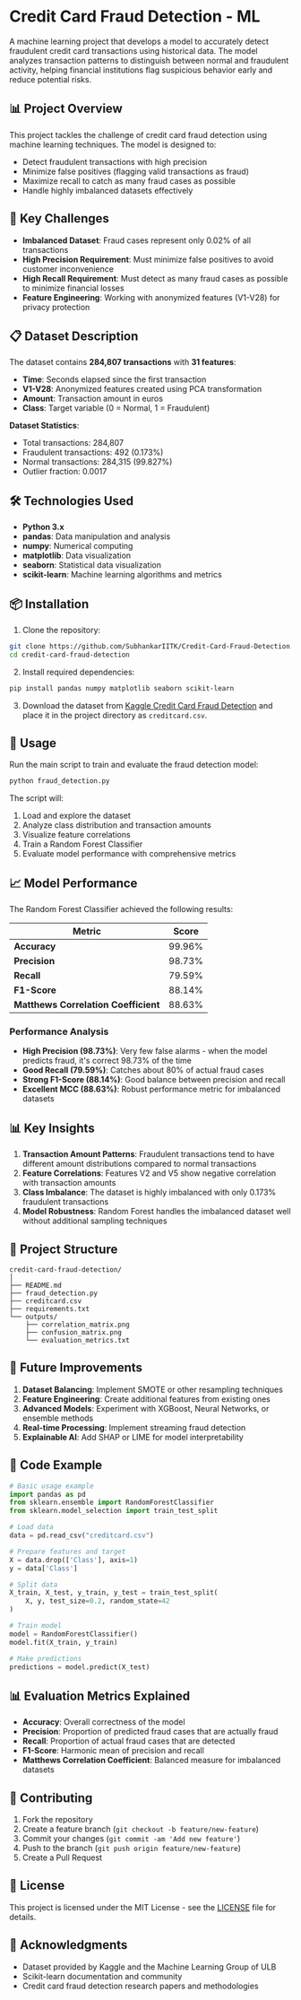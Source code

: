 # Credit Card Fraud Detection - ML

A machine learning project that develops a model to accurately detect fraudulent credit card transactions using historical data. The model analyzes transaction patterns to distinguish between normal and fraudulent activity, helping financial institutions flag suspicious behavior early and reduce potential risks.

## 📊 Project Overview

This project tackles the challenge of credit card fraud detection using machine learning techniques. The model is designed to:
- Detect fraudulent transactions with high precision
- Minimize false positives (flagging valid transactions as fraud)
- Maximize recall to catch as many fraud cases as possible
- Handle highly imbalanced datasets effectively

## 🎯 Key Challenges

- **Imbalanced Dataset**: Fraud cases represent only 0.02% of all transactions
- **High Precision Requirement**: Must minimize false positives to avoid customer inconvenience
- **High Recall Requirement**: Must detect as many fraud cases as possible to minimize financial losses
- **Feature Engineering**: Working with anonymized features (V1-V28) for privacy protection

## 📋 Dataset Description

The dataset contains **284,807 transactions** with **31 features**:

- **Time**: Seconds elapsed since the first transaction
- **V1-V28**: Anonymized features created using PCA transformation
- **Amount**: Transaction amount in euros
- **Class**: Target variable (0 = Normal, 1 = Fraudulent)

**Dataset Statistics**:
- Total transactions: 284,807
- Fraudulent transactions: 492 (0.173%)
- Normal transactions: 284,315 (99.827%)
- Outlier fraction: 0.0017

## 🛠️ Technologies Used

- **Python 3.x**
- **pandas**: Data manipulation and analysis
- **numpy**: Numerical computing
- **matplotlib**: Data visualization
- **seaborn**: Statistical data visualization
- **scikit-learn**: Machine learning algorithms and metrics

## 📦 Installation

1. Clone the repository:
```bash
git clone https://github.com/SubhankarIITK/Credit-Card-Fraud-Detection.git
cd credit-card-fraud-detection
```

2. Install required dependencies:
```bash
pip install pandas numpy matplotlib seaborn scikit-learn
```

3. Download the dataset from [Kaggle Credit Card Fraud Detection](https://www.kaggle.com/datasets/mlg-ulb/creditcardfraud) and place it in the project directory as `creditcard.csv`.

## 🚀 Usage

Run the main script to train and evaluate the fraud detection model:

```python
python fraud_detection.py
```

The script will:
1. Load and explore the dataset
2. Analyze class distribution and transaction amounts
3. Visualize feature correlations
4. Train a Random Forest Classifier
5. Evaluate model performance with comprehensive metrics

## 📈 Model Performance

The Random Forest Classifier achieved the following results:

| Metric | Score |
|--------|-------|
| **Accuracy** | 99.96% |
| **Precision** | 98.73% |
| **Recall** | 79.59% |
| **F1-Score** | 88.14% |
| **Matthews Correlation Coefficient** | 88.63% |

### Performance Analysis

- **High Precision (98.73%)**: Very few false alarms - when the model predicts fraud, it's correct 98.73% of the time
- **Good Recall (79.59%)**: Catches about 80% of actual fraud cases
- **Strong F1-Score (88.14%)**: Good balance between precision and recall
- **Excellent MCC (88.63%)**: Robust performance metric for imbalanced datasets

## 📊 Key Insights

1. **Transaction Amount Patterns**: Fraudulent transactions tend to have different amount distributions compared to normal transactions
2. **Feature Correlations**: Features V2 and V5 show negative correlation with transaction amounts
3. **Class Imbalance**: The dataset is highly imbalanced with only 0.173% fraudulent transactions
4. **Model Robustness**: Random Forest handles the imbalanced dataset well without additional sampling techniques

## 🔧 Project Structure

```
credit-card-fraud-detection/
│
├── README.md
├── fraud_detection.py
├── creditcard.csv
├── requirements.txt
└── outputs/
    ├── correlation_matrix.png
    ├── confusion_matrix.png
    └── evaluation_metrics.txt
```

## 🚀 Future Improvements

1. **Dataset Balancing**: Implement SMOTE or other resampling techniques
2. **Feature Engineering**: Create additional features from existing ones
3. **Advanced Models**: Experiment with XGBoost, Neural Networks, or ensemble methods
4. **Real-time Processing**: Implement streaming fraud detection
5. **Explainable AI**: Add SHAP or LIME for model interpretability

## 📝 Code Example

```python
# Basic usage example
import pandas as pd
from sklearn.ensemble import RandomForestClassifier
from sklearn.model_selection import train_test_split

# Load data
data = pd.read_csv("creditcard.csv")

# Prepare features and target
X = data.drop(['Class'], axis=1)
y = data['Class']

# Split data
X_train, X_test, y_train, y_test = train_test_split(
    X, y, test_size=0.2, random_state=42
)

# Train model
model = RandomForestClassifier()
model.fit(X_train, y_train)

# Make predictions
predictions = model.predict(X_test)
```

## 📊 Evaluation Metrics Explained

- **Accuracy**: Overall correctness of the model
- **Precision**: Proportion of predicted fraud cases that are actually fraud
- **Recall**: Proportion of actual fraud cases that are detected
- **F1-Score**: Harmonic mean of precision and recall
- **Matthews Correlation Coefficient**: Balanced measure for imbalanced datasets

## 🤝 Contributing

1. Fork the repository
2. Create a feature branch (`git checkout -b feature/new-feature`)
3. Commit your changes (`git commit -am 'Add new feature'`)
4. Push to the branch (`git push origin feature/new-feature`)
5. Create a Pull Request

## 📄 License

This project is licensed under the MIT License - see the [LICENSE](LICENSE) file for details.

## 🙏 Acknowledgments

- Dataset provided by Kaggle and the Machine Learning Group of ULB
- Scikit-learn documentation and community
- Credit card fraud detection research papers and methodologies


